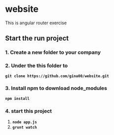# website
This is angular router exercise

## Start the run project
### 1. Create a new folder to your company
### 2. Under the this folder to 
**`git clone https://github.com/gina00/website.git`**
### 3. Install npm to download node_modules 
**`npm install`**
### 4. start this project
1. **`node app.js`**
2. **`grunt watch`**
